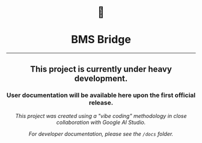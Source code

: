 <div align="center">
  <h1>🚧</h1>
  <h1>BMS Bridge</h1>
  <hr>
  <h2>This project is currently under heavy development.</h2>
  <h3>User documentation will be available here upon the first official release.</h3>
  <p><em>This project was created using a "vibe coding" methodology in close collaboration with Google AI Studio.</em></p>
  <p><em>For developer documentation, please see the <code>/docs</code> folder.</em></p>
</div>